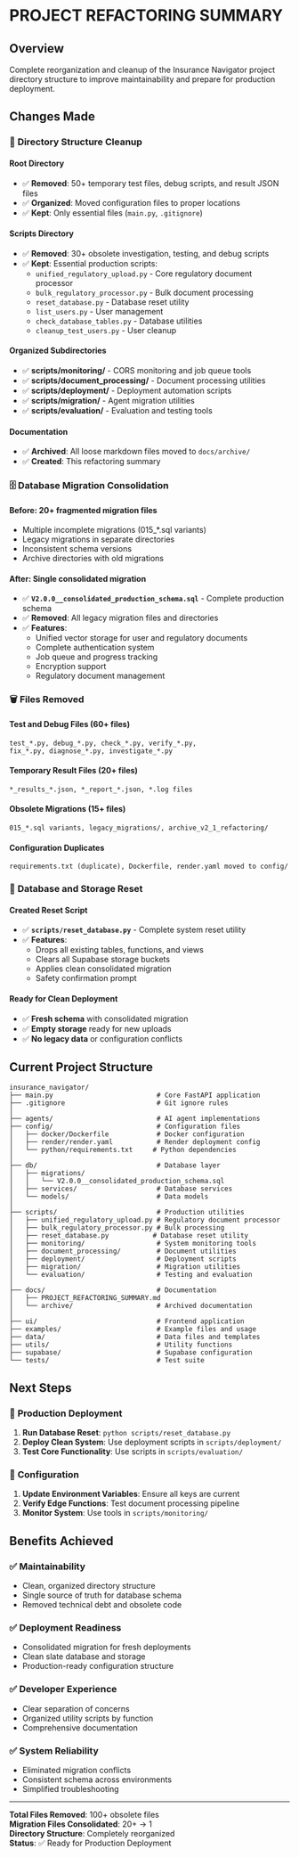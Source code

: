 # PROJECT REFACTORING SUMMARY

## Overview
Complete reorganization and cleanup of the Insurance Navigator project directory structure to improve maintainability and prepare for production deployment.

## Changes Made

### 📁 **Directory Structure Cleanup**

#### **Root Directory**
- ✅ **Removed**: 50+ temporary test files, debug scripts, and result JSON files
- ✅ **Organized**: Moved configuration files to proper locations
- ✅ **Kept**: Only essential files (`main.py`, `.gitignore`)

#### **Scripts Directory** 
- ✅ **Removed**: 30+ obsolete investigation, testing, and debug scripts
- ✅ **Kept**: Essential production scripts:
  - `unified_regulatory_upload.py` - Core regulatory document processor
  - `bulk_regulatory_processor.py` - Bulk document processing
  - `reset_database.py` - Database reset utility
  - `list_users.py` - User management
  - `check_database_tables.py` - Database utilities
  - `cleanup_test_users.py` - User cleanup

#### **Organized Subdirectories**
- ✅ **scripts/monitoring/** - CORS monitoring and job queue tools
- ✅ **scripts/document_processing/** - Document processing utilities  
- ✅ **scripts/deployment/** - Deployment automation scripts
- ✅ **scripts/migration/** - Agent migration utilities
- ✅ **scripts/evaluation/** - Evaluation and testing tools

#### **Documentation**
- ✅ **Archived**: All loose markdown files moved to `docs/archive/`
- ✅ **Created**: This refactoring summary

### 🗄️ **Database Migration Consolidation**

#### **Before**: 20+ fragmented migration files
- Multiple incomplete migrations (015_*.sql variants)
- Legacy migrations in separate directories  
- Inconsistent schema versions
- Archive directories with old migrations

#### **After**: Single consolidated migration
- ✅ **`V2.0.0__consolidated_production_schema.sql`** - Complete production schema
- ✅ **Removed**: All legacy migration files and directories
- ✅ **Features**: 
  - Unified vector storage for user and regulatory documents
  - Complete authentication system
  - Job queue and progress tracking
  - Encryption support
  - Regulatory document management

### 🗑️ **Files Removed**

#### **Test and Debug Files** (60+ files)
```
test_*.py, debug_*.py, check_*.py, verify_*.py, 
fix_*.py, diagnose_*.py, investigate_*.py
```

#### **Temporary Result Files** (20+ files)
```
*_results_*.json, *_report_*.json, *.log files
```

#### **Obsolete Migrations** (15+ files)
```
015_*.sql variants, legacy_migrations/, archive_v2_1_refactoring/
```

#### **Configuration Duplicates**
```
requirements.txt (duplicate), Dockerfile, render.yaml moved to config/
```

### 🧹 **Database and Storage Reset**

#### **Created Reset Script**
- ✅ **`scripts/reset_database.py`** - Complete system reset utility
- ✅ **Features**:
  - Drops all existing tables, functions, and views
  - Clears all Supabase storage buckets
  - Applies clean consolidated migration
  - Safety confirmation prompt

#### **Ready for Clean Deployment**
- ✅ **Fresh schema** with consolidated migration
- ✅ **Empty storage** ready for new uploads
- ✅ **No legacy data** or configuration conflicts

## Current Project Structure

```
insurance_navigator/
├── main.py                          # Core FastAPI application
├── .gitignore                       # Git ignore rules
│
├── agents/                          # AI agent implementations
├── config/                          # Configuration files
│   ├── docker/Dockerfile            # Docker configuration
│   ├── render/render.yaml           # Render deployment config
│   └── python/requirements.txt     # Python dependencies
│
├── db/                              # Database layer
│   ├── migrations/
│   │   └── V2.0.0__consolidated_production_schema.sql
│   ├── services/                    # Database services
│   └── models/                      # Data models
│
├── scripts/                         # Production utilities
│   ├── unified_regulatory_upload.py # Regulatory document processor
│   ├── bulk_regulatory_processor.py # Bulk processing
│   ├── reset_database.py           # Database reset utility
│   ├── monitoring/                  # System monitoring tools
│   ├── document_processing/         # Document utilities
│   ├── deployment/                  # Deployment scripts
│   ├── migration/                   # Migration utilities
│   └── evaluation/                  # Testing and evaluation
│
├── docs/                            # Documentation
│   ├── PROJECT_REFACTORING_SUMMARY.md
│   └── archive/                     # Archived documentation
│
├── ui/                              # Frontend application
├── examples/                        # Example files and usage
├── data/                            # Data files and templates
├── utils/                           # Utility functions
├── supabase/                        # Supabase configuration
└── tests/                           # Test suite
```

## Next Steps

### 🚀 **Production Deployment**
1. **Run Database Reset**: `python scripts/reset_database.py`
2. **Deploy Clean System**: Use deployment scripts in `scripts/deployment/`
3. **Test Core Functionality**: Use scripts in `scripts/evaluation/`

### 🔧 **Configuration**
1. **Update Environment Variables**: Ensure all keys are current
2. **Verify Edge Functions**: Test document processing pipeline
3. **Monitor System**: Use tools in `scripts/monitoring/`

## Benefits Achieved

### ✅ **Maintainability**
- Clean, organized directory structure
- Single source of truth for database schema
- Removed technical debt and obsolete code

### ✅ **Deployment Readiness**
- Consolidated migration for fresh deployments
- Clean slate database and storage
- Production-ready configuration structure

### ✅ **Developer Experience**
- Clear separation of concerns
- Organized utility scripts by function
- Comprehensive documentation

### ✅ **System Reliability**
- Eliminated migration conflicts
- Consistent schema across environments
- Simplified troubleshooting

---

**Total Files Removed**: 100+ obsolete files  
**Migration Files Consolidated**: 20+ → 1  
**Directory Structure**: Completely reorganized  
**Status**: ✅ Ready for Production Deployment 
